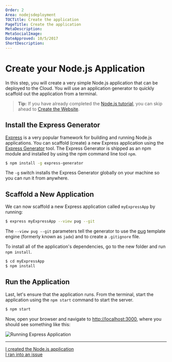 ```yaml
---
Order: 2
Area: nodejsdeployment
TOCTitle: Create the application
PageTitle: Create the application
MetaDescription:
MetaSocialImage:
DateApproved: 10/5/2017
ShortDescription:
---
```

# Create your Node.js Application

In this step, you will create a very simple Node.js application that can be deployed to the Cloud. You will use an application generator to quickly scaffold out the application from a terminal.

> **Tip:** If you have already completed the [Node.js tutorial](/docs/nodejs/nodejs-tutorial.md), you can skip ahead to [Create the Website](/tutorials/nodejs-deployment/create-website.md).

## Install the Express Generator

[Express](https://www.expressjs.com) is a very popular framework for building and running Node.js applications. You can scaffold (create) a new Express application using the [Express Generator](https://expressjs.com/en/starter/generator.html) tool. The Express Generator is shipped as an npm module and installed by using the npm command line tool `npm`.

```bash
$ npm install -g express-generator
```

The `-g` switch installs the Express Generator globally on your machine so you can run it from anywhere.

## Scaffold a New Application

We can now scaffold a new Express application called `myExpressApp` by running:

```bash
$ express myExpressApp --view pug --git
```

The `--view pug --git` parameters tell the generator to use the [pug](https://pugjs.org/api/getting-started.html) template engine (formerly known as `jade`) and to create a `.gitignore` file.

To install all of the application's dependencies, go to the new folder and run `npm install`.

```bash
$ cd myExpressApp
$ npm install
```

## Run the Application

Last, let's ensure that the application runs. From the terminal, start the application using the `npm start` command to start the server.


```bash
$ npm start
```

Now, open your browser and navigate to [http://localhost:3000](http://localhost:3000), where you should see something like this:

![Running Express Application](../images/nodejs-deployment/express.png)

----

<a class="tutorial-next-btn" href="/tutorials/nodejs-deployment/create-website">I created the Node.js application</a>  
<a class="tutorial-feedback-btn" onclick="reportIssue('node-deployment', 'express')" href="javascript:void(0)">I ran into an issue</a>
